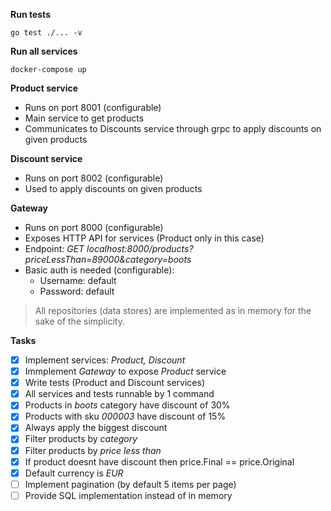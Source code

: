 **Run tests**
```shell
go test ./... -v
```

**Run all services**
```shell
docker-compose up
```

**Product service**
* Runs on port 8001 (configurable)
* Main service to get products
* Communicates to Discounts service through grpc to apply discounts on given products

**Discount service**
* Runs on port 8002 (configurable)
* Used to apply discounts on given products

**Gateway**
* Runs on port 8000 (configurable)
* Exposes HTTP API for services (Product only in this case)
* Endpoint: _GET localhost:8000/products?priceLessThan=89000&category=boots_
* Basic auth is needed (configurable):
    * Username: default
    * Password: default

> All repositories (data stores) are implemented as in memory for the sake of the simplicity.

**Tasks**
- [x] Implement services: _Product, Discount_
- [x] Immplement _Gateway_ to expose _Product_ service
- [x] Write tests (Product and Discount services)
- [x] All services and tests runnable by 1 command
- [x] Products in _boots_ category have discount of 30%
- [x] Products with sku _000003_ have discount of 15%
- [x] Always apply the biggest discount
- [x] Filter products by _category_
- [x] Filter products by _price less than_
- [x] If product doesnt have discount then price.Final == price.Original
- [x] Default currency is _EUR_
- [ ] Implement pagination (by default 5 items per page)
- [ ] Provide SQL implementation instead of in memory 